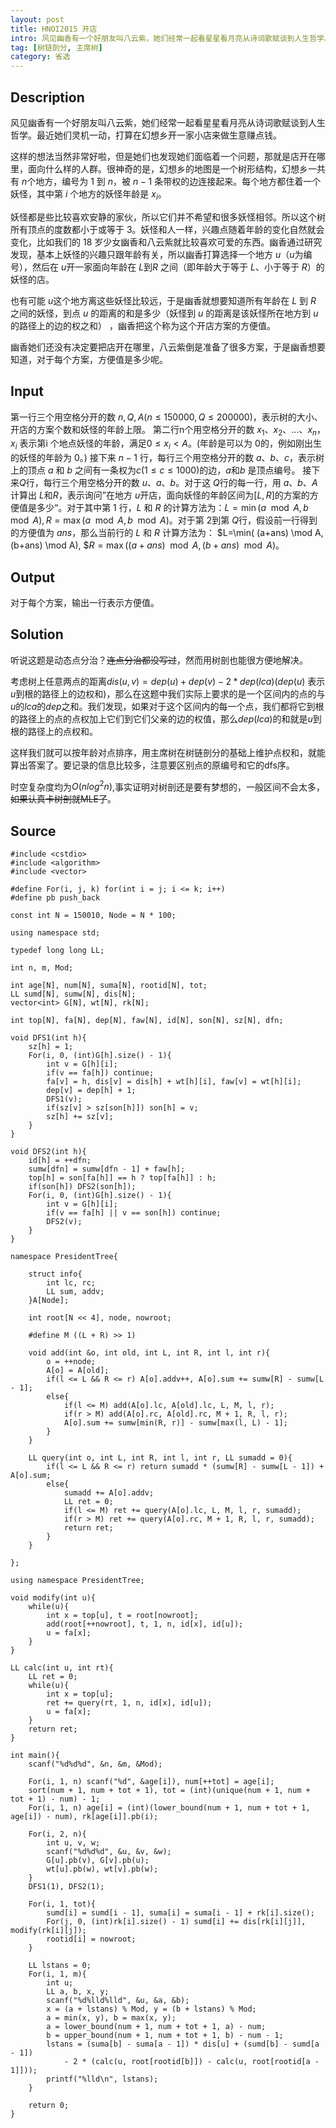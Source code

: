 ```yaml
---
layout: post
title: HNOI2015 开店
intro: 风见幽香有一个好朋友叫八云紫，她们经常一起看星星看月亮从诗词歌赋谈到人生哲学。最近她们灵机一动，打算在幻想乡开一家小店来做生意赚点钱。这样的想法当然非常好啦，但是她们也发现她们面临着一个问题，那就是店开在哪里，面向什么样的人群。很神奇的是，幻想乡的地图是一个树形结构，幻想乡一共有 $n$个地方，编号为 $1$ 到 $n$，被 $n-1$ 条带权的边连接起来。每个地方都住着一个妖怪，其中第 $i$ 个地方的妖怪年龄是 $x_i$。
tag: [树链剖分, 主席树]
category: 省选
---
```


Description
---

风见幽香有一个好朋友叫八云紫，她们经常一起看星星看月亮从诗词歌赋谈到人生哲学。最近她们灵机一动，打算在幻想乡开一家小店来做生意赚点钱。

这样的想法当然非常好啦，但是她们也发现她们面临着一个问题，那就是店开在哪里，面向什么样的人群。很神奇的是，幻想乡的地图是一个树形结构，幻想乡一共有 $n$个地方，编号为 $1$ 到 $n$，被 $n-1$ 条带权的边连接起来。每个地方都住着一个妖怪，其中第 $i$ 个地方的妖怪年龄是 $x_i$。

妖怪都是些比较喜欢安静的家伙，所以它们并不希望和很多妖怪相邻。所以这个树所有顶点的度数都小于或等于 $3$。妖怪和人一样，兴趣点随着年龄的变化自然就会变化，比如我们的 18 岁少女幽香和八云紫就比较喜欢可爱的东西。幽香通过研究发现，基本上妖怪的兴趣只跟年龄有关，所以幽香打算选择一个地方 $u$（$u$为编号），然后在 $u$开一家面向年龄在 $L$到$R$ 之间（即年龄大于等于 $L$、小于等于 $R$）的妖怪的店。

也有可能 $u$这个地方离这些妖怪比较远，于是幽香就想要知道所有年龄在 $L$ 到 $R$ 之间的妖怪，到点 $u$ 的距离的和是多少（妖怪到 $u$ 的距离是该妖怪所在地方到 $u$ 的路径上的边的权之和） ，幽香把这个称为这个开店方案的方便值。

幽香她们还没有决定要把店开在哪里，八云紫倒是准备了很多方案，于是幽香想要知道，对于每个方案，方便值是多少呢。

Input
---

第一行三个用空格分开的数 $n,Q,A(n \le 150000, Q \le 200000)$，表示树的大小、开店的方案个数和妖怪的年龄上限。 第二行n个用空格分开的数 $x_1、x_2、...、x_n，x_i$ 表示第i 个地点妖怪的年龄，满足$0 \le x_i<A$。(年龄是可以为 $0$的，例如刚出生的妖怪的年龄为 $0$。) 接下来 $n-1$ 行，每行三个用空格分开的数 $a、b、c$，表示树上的顶点 $a$ 和 $b$ 之间有一条权为$c(1 \le c \le 1000)$的边，$a$和$b$ 是顶点编号。 接下来$Q$行，每行三个用空格分开的数 $u、 a、 b$。对于这 $Q$行的每一行，用 $a、b、A$计算出 $L$和$R$，表示询问”在地方 $u$开店，面向妖怪的年龄区间为$[L,R]$的方案的方便值是多少“。对于其中第 $1$ 行，$L$ 和 $R$ 的计算方法为：$L=\min(a \mod A , b \mod A ), R=\max(a \mod A,b \mod A)$。对于第 $2$到第 $Q$行，假设前一行得到的方便值为 $ans$，那么当前行的 $L$ 和 $R$ 计算方法为： $L=\min( (a+ans) \mod A, (b+ans) \mod A), $$R=\max((a+ans)\mod A,(b+ans)\mod A)$。

Output
---

对于每个方案，输出一行表示方便值。

Solution
---

听说这题是动态点分治？~~连点分治都没写过~~，然而用树剖也能很方便地解决。

考虑树上任意两点的距离$dis(u, v) = dep(u) + dep(v) - 2 * dep(lca)$($dep(u)$ 表示$u$到根的路径上的边权和)，那么在这题中我们实际上要求的是一个区间内的点的与$u$的$lca$的$dep$之和。我们发现，如果对于这个区间内的每一个点，我们都将它到根的路径上的点的点权加上它们到它们父亲的边的权值，那么$dep(lca)$的和就是$u$到根的路径上的点权和。

这样我们就可以按年龄对点排序，用主席树在树链剖分的基础上维护点权和，就能算出答案了。要记录的信息比较多，注意要区别点的原编号和它的dfs序。

时空复杂度均为$O(nlog^2n)$,事实证明对树剖还是要有梦想的，一般区间不会太多，~~如果认真卡树剖就MLE了~~。

Source
---

<pre><code class="c++">#include &lt;cstdio>
#include &lt;algorithm>
#include &lt;vector>

#define For(i, j, k) for(int i = j; i <= k; i++)
#define pb push_back

const int N = 150010, Node = N * 100;

using namespace std;

typedef long long LL;

int n, m, Mod;

int age[N], num[N], suma[N], rootid[N], tot;
LL sumd[N], sumw[N], dis[N];
vector&lt;int> G[N], wt[N], rk[N];

int top[N], fa[N], dep[N], faw[N], id[N], son[N], sz[N], dfn;

void DFS1(int h){
	sz[h] = 1;
	For(i, 0, (int)G[h].size() - 1){
		int v = G[h][i];
		if(v == fa[h]) continue;
		fa[v] = h, dis[v] = dis[h] + wt[h][i], faw[v] = wt[h][i];
		dep[v] = dep[h] + 1;
		DFS1(v);
		if(sz[v] > sz[son[h]]) son[h] = v;
		sz[h] += sz[v];
	}
}

void DFS2(int h){
	id[h] = ++dfn;
	sumw[dfn] = sumw[dfn - 1] + faw[h];
	top[h] = son[fa[h]] == h ? top[fa[h]] : h;
	if(son[h]) DFS2(son[h]);
	For(i, 0, (int)G[h].size() - 1){
		int v = G[h][i];
		if(v == fa[h] || v == son[h]) continue;
		DFS2(v);
	}
}

namespace PresidentTree{
	
	struct info{
		int lc, rc;
		LL sum, addv;
	}A[Node];
	
	int root[N << 4], node, nowroot;

	#define M ((L + R) >> 1)

	void add(int &o, int old, int L, int R, int l, int r){
		o = ++node;
		A[o] = A[old];
		if(l <= L && R <= r) A[o].addv++, A[o].sum += sumw[R] - sumw[L - 1];
		else{
			if(l <= M) add(A[o].lc, A[old].lc, L, M, l, r);
			if(r > M) add(A[o].rc, A[old].rc, M + 1, R, l, r);
			A[o].sum += sumw[min(R, r)] - sumw[max(l, L) - 1];
		}
	}

	LL query(int o, int L, int R, int l, int r, LL sumadd = 0){
		if(l <= L && R <= r) return sumadd * (sumw[R] - sumw[L - 1]) + A[o].sum;
		else{
			sumadd += A[o].addv;
			LL ret = 0;
			if(l <= M) ret += query(A[o].lc, L, M, l, r, sumadd);
			if(r > M) ret += query(A[o].rc, M + 1, R, l, r, sumadd);
			return ret;
		}
	}

};

using namespace PresidentTree;

void modify(int u){
	while(u){
		int x = top[u], t = root[nowroot];
		add(root[++nowroot], t, 1, n, id[x], id[u]);
		u = fa[x];
	}
}

LL calc(int u, int rt){
	LL ret = 0;
	while(u){
		int x = top[u];
		ret += query(rt, 1, n, id[x], id[u]);
		u = fa[x];
	}
	return ret;
}

int main(){
	scanf("%d%d%d", &n, &m, &Mod);

	For(i, 1, n) scanf("%d", &age[i]), num[++tot] = age[i];
	sort(num + 1, num + tot + 1), tot = (int)(unique(num + 1, num + tot + 1) - num) - 1;
	For(i, 1, n) age[i] = (int)(lower_bound(num + 1, num + tot + 1, age[i]) - num), rk[age[i]].pb(i);

	For(i, 2, n){
		int u, v, w;
		scanf("%d%d%d", &u, &v, &w);
		G[u].pb(v), G[v].pb(u);
		wt[u].pb(w), wt[v].pb(w);
	}
	DFS1(1), DFS2(1);

	For(i, 1, tot){
		sumd[i] = sumd[i - 1], suma[i] = suma[i - 1] + rk[i].size();
		For(j, 0, (int)rk[i].size() - 1) sumd[i] += dis[rk[i][j]], modify(rk[i][j]);
		rootid[i] = nowroot;
	}

	LL lstans = 0;
	For(i, 1, m){
		int u;
		LL a, b, x, y;
		scanf("%d%lld%lld", &u, &a, &b);
		x = (a + lstans) % Mod, y = (b + lstans) % Mod;
		a = min(x, y), b = max(x, y);
		a = lower_bound(num + 1, num + tot + 1, a) - num;
		b = upper_bound(num + 1, num + tot + 1, b) - num - 1;
		lstans = (suma[b] - suma[a - 1]) * dis[u] + (sumd[b] - sumd[a - 1]) 
			- 2 * (calc(u, root[rootid[b]]) - calc(u, root[rootid[a - 1]]));
		printf("%lld\n", lstans);
	}

	return 0;
}
</code></pre>
